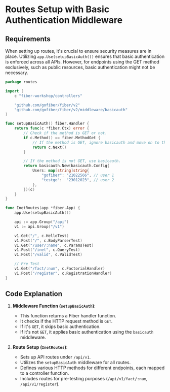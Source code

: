 # Routes Setup with Basic Authentication Middleware

## Requirements

When setting up routes, it's crucial to ensure security measures are in place. 
Utilizing `app.Use(setupBasicAuth())` ensures that basic authentication is enforced across all APIs. 
However, for endpoints using the GET method exclusively, such as public resources, basic authentication might not be necessary.

```go
package routes

import (
	c "fiber-workshop/controllers"

	"github.com/gofiber/fiber/v2"
	"github.com/gofiber/fiber/v2/middleware/basicauth"
)

func setupBasicAuth() fiber.Handler {
	return func(c *fiber.Ctx) error {
		// Check if the method is GET or not.
		if c.Method() == fiber.MethodGet {
			// If the method is GET, ignore basicauth and move on to the next middleware.
			return c.Next()
		}

		// If the method is not GET, use basicauth.
		return basicauth.New(basicauth.Config{
			Users: map[string]string{
				"gofiber": "21022566", // user 1
				"testgo":  "23012023", // user 2
			},
		})(c)
	}
}

func InetRoutes(app *fiber.App) {
	app.Use(setupBasicAuth())

	api := app.Group("/api")
	v1 := api.Group("/v1")

	v1.Get("/", c.HelloTest)
	v1.Post("/", c.BodyParserTest)
	v1.Get("/user/:name", c.ParamsTest)
	v1.Post("/inet", c.QueryTest)
	v1.Post("/valid", c.ValidTest)

	// Pre Test
	v1.Get("/fact/:num", c.FactorialHandler)
	v1.Post("/register", c.RegistrationHandler)
}
```

## Code Explanation

1. **Middleware Function (`setupBasicAuth`)**:
   - This function returns a Fiber handler function.
   - It checks if the HTTP request method is `GET`.
   - If it's `GET`, it skips basic authentication.
   - If it's not `GET`, it applies basic authentication using the `basicauth` middleware.

2. **Route Setup (`InetRoutes`)**:
   - Sets up API routes under `/api/v1`.
   - Utilizes the `setupBasicAuth` middleware for all routes.
   - Defines various HTTP methods for different endpoints, each mapped to a controller function.
   - Includes routes for pre-testing purposes (`/api/v1/fact/:num`, `/api/v1/register`).
